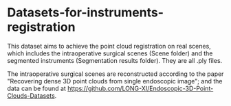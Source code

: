 # Datasets-for-instruments-registration

This dataset aims to achieve the point cloud registration on real scenes, which includes the intraoperative surgical scenes (Scene folder) and the segmented instruments (Segmentation results folder). They are all .ply files.

The intraoperative surgical scenes are reconstructed according to the paper "Recovering dense 3D point clouds from single endoscopic image"; and the data can be found at https://github.com/LONG-XI/Endoscopic-3D-Point-Clouds-Datasets.
